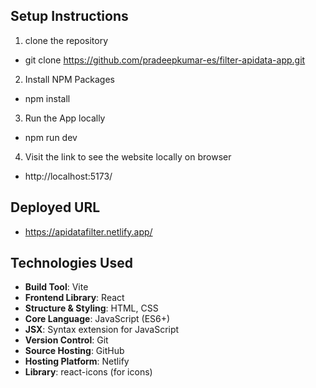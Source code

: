 ## Setup Instructions
1. clone the repository
  - git clone https://github.com/pradeepkumar-es/filter-apidata-app.git

2. Install NPM Packages
  - npm install

3. Run the App locally
  - npm run dev

4. Visit the link to see the website locally on browser 
  - http://localhost:5173/

## Deployed URL
  - https://apidatafilter.netlify.app/

## Technologies Used
- **Build Tool**: Vite  
- **Frontend Library**: React  
- **Structure & Styling**: HTML, CSS  
- **Core Language**: JavaScript (ES6+)  
- **JSX**: Syntax extension for JavaScript  
- **Version Control**: Git  
- **Source Hosting**: GitHub  
- **Hosting Platform**: Netlify  
- **Library**: react-icons (for icons)

  